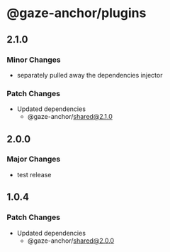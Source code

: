 # @gaze-anchor/plugins

## 2.1.0

### Minor Changes

- separately pulled away the dependencies injector

### Patch Changes

- Updated dependencies
  - @gaze-anchor/shared@2.1.0

## 2.0.0

### Major Changes

- test release

## 1.0.4

### Patch Changes

- Updated dependencies
  - @gaze-anchor/shared@2.0.0
